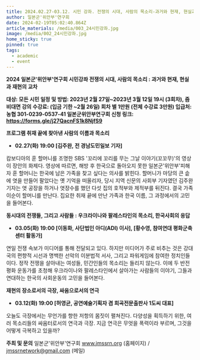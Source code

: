 ```yaml
---
title: 2024.02.27-03.12. 시민 강좌. 전쟁의 시대, 사람의 목소리-과거와 현재, 현실과 재현의 교차
author: 일본군'위안부'연구회
date: 2024-02-19T05:02:40.864Z
article_materials: /media/003_24시민강좌.jpg
image: /media/002_24시민강좌.jpg
home_sticky: true
pinned: true
tags:
  - academic
  - event
---
```

**2024 일본군'위안부'연구회 시민강좌
전쟁의 시대, 사람의 목소리 : 과거와 현재, 현실과 재현의 교차**

**대상: 모든 시민
일정 및 방법: 2023년 2월 27일\~2023년 3월 12일 19시 (3회차), 줌 비대면 강의 
수강료: (입금 기한 \~2월 26일) 회차 별 1만원 (전체 수강료 3만원)
입급처: 농협 301-0239-0537-41 일본군위안부연구회
신청 링크: https://forms.gle/j27QacnFS1k8NjfS9**

**프로그램
취재 끝에 찾아낸 사람의 이름과 목소리**

* **02.27(화) 19:00 \[김주완, 전 경남도민일보 기자]**

캄보디아의 훈 할머니를 조명한 SBS '꼬리에 꼬리를 무는 그날 이야기(꼬꼬무)'의 영상이 장안의 화제다. 영상에 따르면, 해방 후 한국으로 돌아오지 못한 일본군'위안부'피해자 훈 할머니는 한국에 남은 가족을 찾고 싶다는 의사를 밝힌다. 할머니가 마당의 큰 솥에 엿을 만들어 팔았다는 옛 기억을 떠올리자, 당시 지역 신문의 사회부 기자였던 김주완 기자는 엿 공장을 하거나 엿장수를 했던 다섯 집의 호적부와 제적부를 뒤진다. 결국 가족 이순이 할머니를 만난다. 집요한 취재 끝에 만난 가족과 한국 이름, 그 과정에서의 고민을 들어본다.

**동시대의 전쟁들, 그리고 사람들
: 우크라이나와 팔레스타인의 목소리, 한국사회의 응답**

* **03.05(화) 19:00 \[이동화, 사단법인 아디(ADI) 이사], \[황수영, 참여연대 평화군축센터 활동가]**

연일 전쟁 속보가 미디어를 통해 전달되고 있다. 하지만 미디어가 주로 비추는 것은 강대국의 편향적 시선과 명백한 선악의 이분법적 서사, 그리고 파워게임에 참여한 정치인들이다. 정작 전쟁을 살아내는 여성들, 민간인들의 목소리는 들리지 않는다. 이에 두 반전평화 운동가를 초청해 우크라이나와 팔레스타인에서 살아가는 사람들의 이야기, 그들과 연대하는 한국의 사회운동의 고민을 들어본다.

**재현의 장소로서의 극장, 싸움으로서의 연극**

* **03.12(화) 19:00 \[허영균, 공연예술기획자 겸 희곡전문출판사 1도씨 대표]**

오늘도 극장에서는 무언가를 향한 저항의 몸짓이 펼쳐진다. 다양성을 획득하기 위한, 여러 목소리들의 싸움터로서의 연극과 극장. 지금 연극은 무엇을 폭력이라 부르며, 그것을 어떻게 극복하고 있을까?

**주최  및 문의** 
일본군'위안부'연구회 www.jmssrn.org  (홈페이지) / jmssrnetwork@gmail.com (메일)
